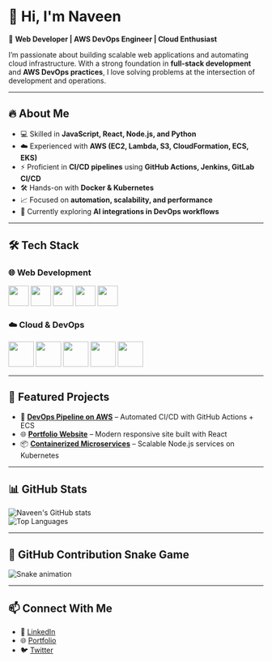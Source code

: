 # 👋 Hi, I'm Naveen  

🚀 **Web Developer | AWS DevOps Engineer | Cloud Enthusiast**  

I’m passionate about building scalable web applications and automating cloud infrastructure. With a strong foundation in **full-stack development** and **AWS DevOps practices**, I love solving problems at the intersection of development and operations.  

---

## 🔥 About Me  
- 💻 Skilled in **JavaScript, React, Node.js, and Python**  
- ☁️ Experienced with **AWS (EC2, Lambda, S3, CloudFormation, ECS, EKS)**  
- ⚡ Proficient in **CI/CD pipelines** using **GitHub Actions, Jenkins, GitLab CI/CD**  
- 🛠️ Hands-on with **Docker & Kubernetes**  
- 📈 Focused on **automation, scalability, and performance**  
- 🌱 Currently exploring **AI integrations in DevOps workflows**  

---

## 🛠️ Tech Stack  

### 🌐 Web Development  
<p>
  <img src="https://cdn.jsdelivr.net/gh/devicons/devicon/icons/html5/html5-original.svg" width="40"/>
  <img src="https://cdn.jsdelivr.net/gh/devicons/devicon/icons/css3/css3-original.svg" width="40"/>
  <img src="https://cdn.jsdelivr.net/gh/devicons/devicon/icons/javascript/javascript-original.svg" width="40"/>
  <img src="https://cdn.jsdelivr.net/gh/devicons/devicon/icons/react/react-original.svg" width="40"/>
  <img src="https://cdn.jsdelivr.net/gh/devicons/devicon/icons/nodejs/nodejs-original.svg" width="40"/>
</p>

### ☁️ Cloud & DevOps  
<p>
  <img src="https://cdn.jsdelivr.net/gh/devicons/devicon/icons/amazonwebservices/amazonwebservices-original-wordmark.svg" width="50"/>
  <img src="https://cdn.jsdelivr.net/gh/devicons/devicon/icons/docker/docker-original.svg" width="50"/>
  <img src="https://cdn.jsdelivr.net/gh/devicons/devicon/icons/kubernetes/kubernetes-plain.svg" width="50"/>
  <img src="https://cdn.jsdelivr.net/gh/devicons/devicon/icons/jenkins/jenkins-original.svg" width="50"/>
  <img src="https://cdn.jsdelivr.net/gh/devicons/devicon/icons/terraform/terraform-original.svg" width="50"/>
</p>

---

## 🚀 Featured Projects  
- 🔗 [**DevOps Pipeline on AWS**](#) – Automated CI/CD with GitHub Actions + ECS  
- 🌐 [**Portfolio Website**](#) – Modern responsive site built with React  
- 📦 [**Containerized Microservices**](#) – Scalable Node.js services on Kubernetes  

---

## 📊 GitHub Stats  
![Naveen's GitHub stats](https://github-readme-stats.vercel.app/api?username=YOUR_GITHUB_USERNAME&show_icons=true&theme=radical)  
![Top Languages](https://github-readme-stats.vercel.app/api/top-langs/?username=YOUR_GITHUB_USERNAME&layout=compact&theme=radical)  

---

## 🐍 GitHub Contribution Snake Game  

![Snake animation](https://github.com/YOUR_GITHUB_USERNAME/YOUR_GITHUB_USERNAME/blob/output/snake.svg)  

---

## 📫 Connect With Me  
- 💼 [LinkedIn](#)  
- 🌐 [Portfolio](#)  
- 🐦 [Twitter](#)  
